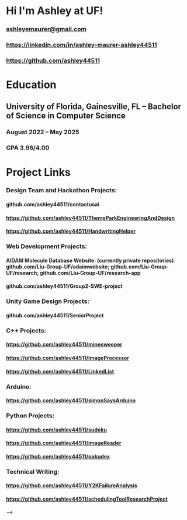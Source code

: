 # Hi I'm Ashley at UF!
### ashleyemaurer@gmail.com
### https://linkedin.com/in/ashley-maurer-ashley44511
### https://github.com/ashley44511

# Education

## University of Florida, Gainesville, FL  – Bachelor of Science in Computer Science	
### August 2022 – May 2025
### GPA 3.96/4.00

# Project Links
### Design Team and Hackathon Projects:
#### github.com/ashley44511/contactusai
#### https://github.com/ashley44511/ThemeParkEngineeringAndDesign
#### https://github.com/ashley44511/HandwritingHelper
### Web Development Projects:
#### AIDAM Molecule Database Website: (currently private repositories) github.com/Liu-Group-UF/adaimwebsite; github.com/Liu-Group-UF/research; github.com/Liu-Group-UF/research-app
#### github.com/ashley44511/Group2-SWE-project
### Unity Game Design Projects:
#### github.com/ashley44511/SeniorProject
### C++ Projects:
#### https://github.com/ashley44511/minesweeper
#### https://github.com/ashley44511/ImageProcessor
#### https://github.com/ashley44511/LinkedList
### Arduino:
#### https://github.com/ashley44511/simonSaysArduino
### Python Projects:
#### https://github.com/ashley44511/sudoku
#### https://github.com/ashley44511/imageReader
#### https://github.com/ashley44511/pakudex
### Technical Writing:
#### https://github.com/ashley44511/Y2KFailureAnalysis
#### https://github.com/ashley44511/schedulingToolResearchProject
-->
